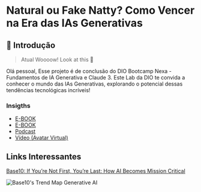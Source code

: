 # Natural ou Fake Natty? Como Vencer na Era das IAs Generativas

## 🚀 Introdução

> Atual Woooow! Look at this 👀

Olá pessoal, Esse projeto é de conclusão do  DIO Bootcamp Nexa - Fundamentos de IA Generativa e Claude 3. Este Lab da DIO te convida a conhecer o mundo das IAs Generativas, explorando o potencial dessas tendências tecnológicas incríveis!


### Insigths

- [E-BOOK](/exemplos/ANÁLISE_DE_DADOS.md)
- [E-BOOK](/exemplos/E-BOOK.md)
- [Podcast](/exemplos/PODCAST.md)
- [Vídeo (Avatar Virtual)](/exemplos/VIDEO.md)

## Links Interessantes

[Base10: If You’re Not First, You’re Last: How AI Becomes Mission Critical](https://base10.vc/post/generative-ai-mission-critical/)

![Base10's Trend Map Generative AI](https://github.com/digitalinnovationone/lab-natty-or-not/assets/730492/f4df26e8-f8f7-4419-8252-c69d73ea930c)
